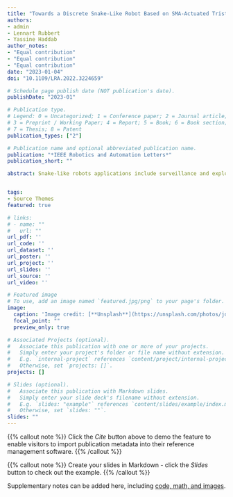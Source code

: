```yaml
---
title: "Towards a Discrete Snake-Like Robot Based on SMA-Actuated Tristable Modules for Follow the Leader Control Strategy"
authors:
- admin
- Lennart Rubbert
- Yassine Haddab
author_notes:
- "Equal contribution"
- "Equal contribution"
- "Equal contribution"
date: "2023-01-04"
doi: "10.1109/LRA.2022.3224659"

# Schedule page publish date (NOT publication's date).
publishDate: "2023-01"

# Publication type.
# Legend: 0 = Uncategorized; 1 = Conference paper; 2 = Journal article;
# 3 = Preprint / Working Paper; 4 = Report; 5 = Book; 6 = Book section;
# 7 = Thesis; 8 = Patent
publication_types: ["2"]

# Publication name and optional abbreviated publication name.
publication: "*IEEE Robotics and Automation Letters*"
publication_short: ""

abstract: Snake-like robots applications include surveillance and exploration of confined environments where human presence is incompatible. The attractiveness of this type of mechatronic structure is notably linked to the modular character and the hyper-redundancy of their architecture, which gives it both mechanical robustness and great manoeuvrability. However, due to the large number of degrees-of-freedom, the use of advanced mathematical models are needed to asses the motion patterns and to simulate it. A new snake-like robot architecture is introduced in this paper together with the development methodology of a replicable multistable module. The interest of this contribution lies in the combination of the mechanical stability of the modules with an easy-to-use direct kinematic model, thus avoiding the need of complex control strategies.\\ The design of one module exploiting the three stable states of a tristable flexible mechanism so as to orient the articulation of the module at three distinct stable angles is first presented. Then a prototype of a modular snake-like robot is built and experimentally evaluated. The prototype consists of 4 modules that can be individually oriented by $\pm$7.1 degrees. Each module measures 51.5x32mm and weighs 2.5g. Thereby, this work provides the first results on the feasibility of this robotic architecture which consists of several multistable modules. A good agreement between the working space estimated with the direct kinematic model and experimental measurements is obtained. According to the fact that these are preliminary results, there is a 1.5\% error between the experimental results and the models.


tags:
- Source Themes
featured: true

# links:
# - name: ""
#   url: ""
url_pdf: ''
url_code: ''
url_dataset: ''
url_poster: ''
url_project: ''
url_slides: ''
url_source: ''
url_video: ''

# Featured image
# To use, add an image named `featured.jpg/png` to your page's folder. 
image:
  caption: 'Image credit: [**Unsplash**](https://unsplash.com/photos/jdD8gXaTZsc)'
  focal_point: ""
  preview_only: true

# Associated Projects (optional).
#   Associate this publication with one or more of your projects.
#   Simply enter your project's folder or file name without extension.
#   E.g. `internal-project` references `content/project/internal-project/index.md`.
#   Otherwise, set `projects: []`.
projects: []

# Slides (optional).
#   Associate this publication with Markdown slides.
#   Simply enter your slide deck's filename without extension.
#   E.g. `slides: "example"` references `content/slides/example/index.md`.
#   Otherwise, set `slides: ""`.
slides: ""
---
```


{{% callout note %}}
Click the *Cite* button above to demo the feature to enable visitors to import publication metadata into their reference management software.
{{% /callout %}}

{{% callout note %}}
Create your slides in Markdown - click the *Slides* button to check out the example.
{{% /callout %}}

Supplementary notes can be added here, including [code, math, and images](https://wowchemy.com/docs/writing-markdown-latex/).
